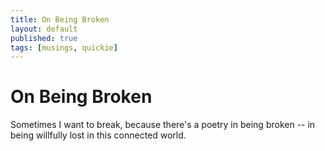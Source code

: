 ```yaml
---
title: On Being Broken
layout: default
published: true
tags: [musings, quickie]
---
```


# On Being Broken

Sometimes I want to break, because there's a poetry in being broken -- in being willfully lost in this connected world.